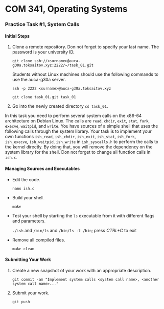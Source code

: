 # COM 341, Operating Systems
### Practice Task #1, System Calls

#### Initial Steps
1. Clone a remote repository. Don not forget to specify your last name. The password is your university ID.

   `git clone ssh://<surname>@auca-g30a.toksaitov.xyz:2222/~/task_01.git`

   Students without Linux machines should use the following commands to use the auca-g30a server.

   `ssh -p 2222 <surname>@auca-g30a.toksaitov.xyz`

   `git clone task_01.git task_01`

3. Go into the newly created directory `cd task_01`.

In this task you need to perform several system calls on the x86-64 architecture on Debian Linux. The calls are `read`, `chdir`, `exit`, `stat`, `fork`, `execve`, `waitpid`, and `write`. You have sources of a simple shell that uses the following calls through the system library. Your task is to implement your own functions `ish_read`, `ish_chdir`, `ish_exit`, `ish_stat`, `ish_fork`, `ish_execve`, `ish_waitpid`, `ish_write` in `ish_syscalls.h` to perform the calls to the kernel directly. By doing that, you will remove the dependency on the system library for the shell. Don not forget to change all function calls in `ish.c`.

#### Managing Sources and Executables
* Edit the code.

  `nano ish.c`

* Build your shell.

  `make`

* Test your shell by starting the `ls` executable from it with different flags and parameters.

  `./ish` and `/bin/ls` and `/bin/ls -l /bin`; press *CTRL+C* to exit

* Remove all compiled files.

  `make clean`

#### Submitting Your Work

1. Create a new snapshot of your work with an appropriate description.

   `git commit -am "Implement system calls <system call name>, <another system call name>..."`

2. Submit your work.

   `git push`

